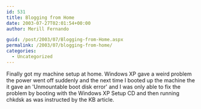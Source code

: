 ```yaml
---
id: 531
title: Blogging from Home
date: 2003-07-27T02:01:54+00:00
author: Merill Fernando

guid: /post/2003/07/Blogging-from-Home.aspx
permalink: /2003/07/blogging-from-home/
categories:
  - Uncategorized
---
```

Finally got my machine setup at home. Windows XP gave a weird problem the power went off suddenly and the next time I booted up the machine the it gave an 'Unmountable boot disk error' and I was only able to fix the problem by booting with the Windows XP Setup CD and then running chkdsk as was instructed by the KB article.